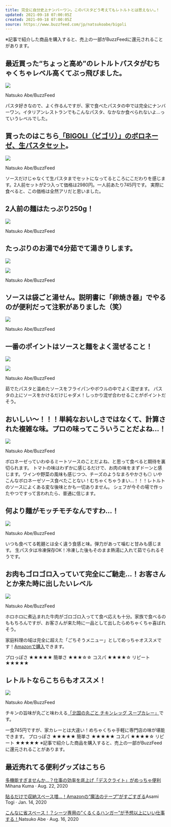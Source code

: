 ```yaml
---
title: 完全に自分史上ナンバーワン。このパスタどう考えてもレトルトとは思えない…！
updated: 2021-09-18 07:00:05Z
created: 2021-09-18 07:00:05Z
source: https://www.buzzfeed.com/jp/natsukoabe/bigoli
---
```


※記事で紹介した商品を購入すると、売上の一部がBuzzFeedに還元されることがあります。

##   最近買った“ちょっと高め”のレトルトパスタがむちゃくちゃレベル高くてぶっ飛びました。

 ![](https://img.buzzfeed.com/buzzfeed-static/static/2020-09/2/5/asset/0b98b98804e1/sub-buzz-9912-1599023357-1.jpg?downsize=700%3A%2A&output-quality=auto&output-format=auto)

  Natsuko Abe/BuzzFeed

パスタ好きなので、よく作るんですが、家で食べたパスタの中では完全にナンバーワン。イタリアンレストランでもこんなパスタ、なかなか食べられないよ…っていうレベルでした。

##   買ったのはこちら[「BIGOLI（ビゴリ）」のボロネーゼ、生パスタセット](https://www.amazon.co.jp/dp/B08BG12N97?tag=bfabe-22&ascsubtag=5695816%2C3%2C12%2Cmobile_web%2C0%2C0%2C0)。

 ![](https://img.buzzfeed.com/buzzfeed-static/static/2020-09/2/5/asset/e8c474b0cad9/sub-buzz-9867-1599023580-62.jpg?downsize=700%3A%2A&output-quality=auto&output-format=auto)

  Natsuko Abe/BuzzFeed

ソースだけじゃなくて生パスタまでセットになってるところにこだわりを感じます。2人前セットが2つ入って価格は2980円。一人前あたり745円です。
実際に食べると、この価格は全然アリだと思いました。

##   2人前の麺はたっぷり250g！

 ![](https://img.buzzfeed.com/buzzfeed-static/static/2020-09/2/5/asset/e8c474b0cad9/sub-buzz-9906-1599024202-3.jpg)

  Natsuko Abe/BuzzFeed

##   たっぷりのお湯で4分茹でて湯きりします。

 [![](https://img.buzzfeed.com/buzzfeed-static/static/2020-09/2/5/asset/ef509ef900c0/sub-buzz-9855-1599024331-1.jpg?crop=2592%3A1944%3B0%2C0&resize=720%3A720)](https://img.buzzfeed.com/buzzfeed-static/static/2020-09/2/5/asset/ef509ef900c0/sub-buzz-9855-1599024331-1.jpg)

 [![](https://img.buzzfeed.com/buzzfeed-static/static/2020-09/2/5/asset/5408d1c70953/sub-buzz-9776-1599024336-20.jpg?crop=1944%3A1944%3B486%2C0&resize=720%3A720)](https://img.buzzfeed.com/buzzfeed-static/static/2020-09/2/5/asset/5408d1c70953/sub-buzz-9776-1599024336-20.jpg)

  Natsuko Abe/BuzzFeed

##   ソースは袋ごと湯せん。説明書に「卵焼き器」でやるのが便利だって注釈がありました（笑）

 ![](https://img.buzzfeed.com/buzzfeed-static/static/2020-09/2/5/asset/ef509ef900c0/sub-buzz-9818-1599024391-27.jpg)

  Natsuko Abe/BuzzFeed

##   一番のポイントはソースと麺をよく混ぜること！

 [![](https://img.buzzfeed.com/buzzfeed-static/static/2020-09/2/5/asset/5408d1c70953/sub-buzz-9814-1599024463-1.jpg?crop=2592%3A1944%3B0%2C0&resize=720%3A720)](https://img.buzzfeed.com/buzzfeed-static/static/2020-09/2/5/asset/5408d1c70953/sub-buzz-9814-1599024463-1.jpg)

 [![](https://img.buzzfeed.com/buzzfeed-static/static/2020-09/2/5/asset/e8c474b0cad9/sub-buzz-9906-1599024468-8.jpg?crop=1944%3A1944%3B486%2C0&resize=720%3A720)](https://img.buzzfeed.com/buzzfeed-static/static/2020-09/2/5/asset/e8c474b0cad9/sub-buzz-9906-1599024468-8.jpg)

  Natsuko Abe/BuzzFeed

茹でたパスタと温めたソースをフライパンやボウルの中でよく混ぜます。
パスタの上にソースをかけるだけじゃダメ！しっかり混ぜ合わせることがポイントだそう。

##   おいしい〜！！！単純なおいしさではなくて、計算された複雑な味。プロの味ってこういうことだよね…！

 ![](https://img.buzzfeed.com/buzzfeed-static/static/2020-09/2/5/asset/7fff6f5043c3/sub-buzz-9875-1599024671-11.jpg)

  Natsuko Abe/BuzzFeed

ボロネーゼっていわゆるミートソースのことだよね、と思って食べると期待を裏切られます。
トマトの味はわずかに感じるだけで、お肉の味をまずドーンと感じます。ワインや野菜の風味も感じつつ、チーズのようなまろやかさも◎
いやこんなボロネーゼソース食べたことない！むちゃくちゃうまい…！！！レトルトのソースによくある変な後味とかも一切ありません。
シェフが今その場で作ったやつですって言われたら、普通に信じます。

##   何より麺がモッチモチなんですわ…！

 ![](https://img.buzzfeed.com/buzzfeed-static/static/2020-09/2/5/asset/4b74ed238220/sub-buzz-9844-1599024985-1.jpg)

  Natsuko Abe/BuzzFeed

いつも食べてる乾麺とは全く違う食感と味。弾力があって噛むと甘みも感じます。
生パスタは冷凍保存OK！冷凍した後もそのまま熱湯に入れて茹でられるそうです。

##   お肉もゴロゴロ入っていて完全にご馳走…！お客さんとか来た時に出したいレベル

 ![](https://img.buzzfeed.com/buzzfeed-static/static/2020-09/2/5/asset/7fff6f5043c3/sub-buzz-9875-1599025147-15.jpg)

  Natsuko Abe/BuzzFeed

ホロホロに煮込まれた牛肉がゴロゴロ入ってて食べ応えも十分。家族で食べるのももちろんですが、お客さんが来た時に一品として出したらめちゃくちゃ喜ばれそう。

家庭料理の域は完全に超えた「ごちそうメニュー」としてめっちゃオススメです！[Amazonで購入](https://www.amazon.co.jp/dp/B08BG12N97?tag=bfabe-22&ascsubtag=5695816%2C10%2C12%2Cmobile_web%2C0%2C0%2C0)できます。

プロっぽさ ★★★★★
簡単さ ★★★☆☆
コスパ ★★★★☆
リピート ★★★★★

##   レトルトならこちらもオススメ！

 ![](https://img.buzzfeed.com/buzzfeed-static/static/2020-09/2/5/asset/facfdad7b2e6/sub-buzz-9847-1599025827-23.png)

  Natsuko Abe/BuzzFeed

チキンの旨味が丸ごと味わえる[「北国の丸ごと チキンレッグ スープカレー」](https://www.amazon.co.jp/dp/B06Y5NQPMV?tag=bfabe-22&ascsubtag=5695816%2C11%2C12%2Cmobile_web%2C0%2C0%2C0)です。

一食745円ですが、家カレーとは大違い！めちゃくちゃ手軽に専門店の味が堪能できます。
プロっぽさ ★★★★★
簡単さ ★★★★★
コスパ ★★★★☆
リピート ★★★★★
※記事で紹介した商品を購入すると、売上の一部がBuzzFeedに還元されることがあります。

## 最近売れてる便利グッズはこちら

[多機能すぎませんか…？仕事の効率を底上げ「デスクライト」がめっちゃ便利](https://www.buzzfeed.com/jp/mihanakuma/amazon-desklight-yomym?bfsource=relatedmanual)Mihana Kuma  · Aug. 22, 2020

[貼るだけで収納スペース増…！Amazonの“魔法のテープ”がすごすぎる](https://www.buzzfeed.com/jp/asamitogi/mahou-no-tape?bfsource=relatedmanual)Asami Togi  · Jan. 14, 2020

[こんなに省スペース！？シーツ専用の”くるくるハンガー”が予想以上にいい仕事する！](https://www.buzzfeed.com/jp/natsukoabe/roop?bfsource=relatedmanual)Natsuko Abe  · Aug. 16, 2020